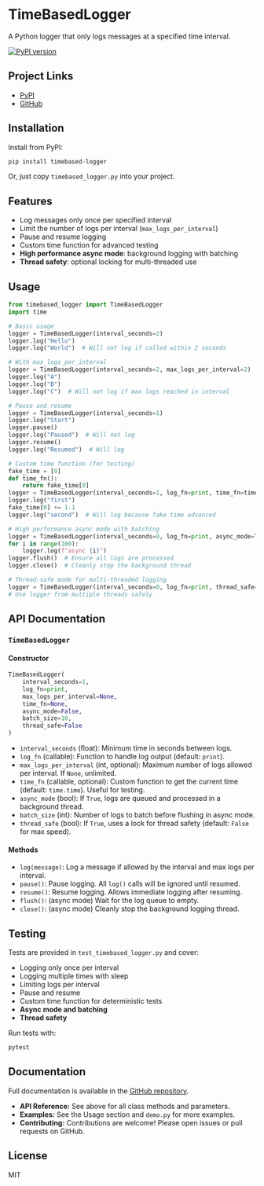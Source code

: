 # TimeBasedLogger

A Python logger that only logs messages at a specified time interval.

[![PyPI version](https://badge.fury.io/py/timebased-logger.svg)](https://pypi.org/project/timebased-logger/)

## Project Links
- [PyPI](https://pypi.org/project/timebased-logger/)
- [GitHub](https://github.com/yourusername/timebased-logger)

## Installation

Install from PyPI:
```sh
pip install timebased-logger
```
Or, just copy `timebased_logger.py` into your project.

## Features
- Log messages only once per specified interval
- Limit the number of logs per interval (`max_logs_per_interval`)
- Pause and resume logging
- Custom time function for advanced testing
- **High performance async mode**: background logging with batching
- **Thread safety**: optional locking for multi-threaded use

## Usage

```python
from timebased_logger import TimeBasedLogger
import time

# Basic usage
logger = TimeBasedLogger(interval_seconds=2)
logger.log("Hello")
logger.log("World")  # Will not log if called within 2 seconds

# With max_logs_per_interval
logger = TimeBasedLogger(interval_seconds=2, max_logs_per_interval=2)
logger.log("A")
logger.log("B")
logger.log("C")  # Will not log if max logs reached in interval

# Pause and resume
logger = TimeBasedLogger(interval_seconds=1)
logger.log("Start")
logger.pause()
logger.log("Paused")  # Will not log
logger.resume()
logger.log("Resumed")  # Will log

# Custom time function (for testing)
fake_time = [0]
def time_fn():
    return fake_time[0]
logger = TimeBasedLogger(interval_seconds=1, log_fn=print, time_fn=time_fn)
logger.log("first")
fake_time[0] += 1.1
logger.log("second")  # Will log because fake time advanced

# High performance async mode with batching
logger = TimeBasedLogger(interval_seconds=0, log_fn=print, async_mode=True, batch_size=10)
for i in range(100):
    logger.log(f"async {i}")
logger.flush()  # Ensure all logs are processed
logger.close()  # Cleanly stop the background thread

# Thread-safe mode for multi-threaded logging
logger = TimeBasedLogger(interval_seconds=0, log_fn=print, thread_safe=True)
# Use logger from multiple threads safely
```

## API Documentation

### `TimeBasedLogger`

#### Constructor
```python
TimeBasedLogger(
    interval_seconds=1,
    log_fn=print,
    max_logs_per_interval=None,
    time_fn=None,
    async_mode=False,
    batch_size=10,
    thread_safe=False
)
```
- `interval_seconds` (float): Minimum time in seconds between logs.
- `log_fn` (callable): Function to handle log output (default: `print`).
- `max_logs_per_interval` (int, optional): Maximum number of logs allowed per interval. If `None`, unlimited.
- `time_fn` (callable, optional): Custom function to get the current time (default: `time.time`). Useful for testing.
- `async_mode` (bool): If `True`, logs are queued and processed in a background thread.
- `batch_size` (int): Number of logs to batch before flushing in async mode.
- `thread_safe` (bool): If `True`, uses a lock for thread safety (default: `False` for max speed).

#### Methods
- `log(message)`: Log a message if allowed by the interval and max logs per interval.
- `pause()`: Pause logging. All `log()` calls will be ignored until resumed.
- `resume()`: Resume logging. Allows immediate logging after resuming.
- `flush()`: (async mode) Wait for the log queue to empty.
- `close()`: (async mode) Cleanly stop the background logging thread.

## Testing

Tests are provided in `test_timebased_logger.py` and cover:
- Logging only once per interval
- Logging multiple times with sleep
- Limiting logs per interval
- Pause and resume
- Custom time function for deterministic tests
- **Async mode and batching**
- **Thread safety**

Run tests with:
```sh
pytest
```

## Documentation

Full documentation is available in the [GitHub repository](https://github.com/prakashsellathurai/timebased-logger#readme).

- **API Reference:** See above for all class methods and parameters.
- **Examples:** See the Usage section and `demo.py` for more examples.
- **Contributing:** Contributions are welcome! Please open issues or pull requests on GitHub.

## License
MIT 